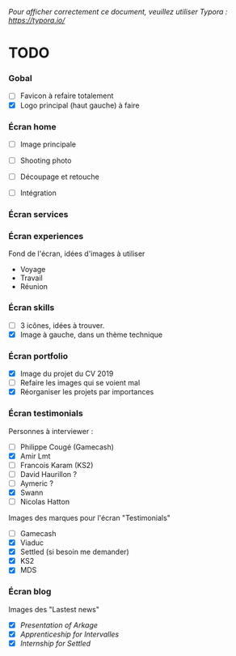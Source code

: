 _Pour afficher correctement ce document, veuillez utiliser Typora : https://typora.io/_
# TODO

### Gobal

- [ ] Favicon à refaire totalement
- [x] Logo principal (haut gauche) à faire

### Écran home

- [ ] Image principale

- [ ] Shooting photo

- [ ] Découpage et retouche

- [ ] Intégration


### Écran services

### Écran experiences

Fond de l'écran, idées d'images à utiliser

- Voyage
- Travail
- Réunion

### Écran skills

- [ ] 3 icônes, idées à trouver.
- [x] Image à gauche, dans un thème technique

### Écran portfolio

- [x] Image du projet du CV 2019
- [ ] Refaire les images qui se voient mal
- [x] Réorganiser les projets par importances

### Écran testimonials

Personnes à interviewer :

- [ ] Philippe Cougé (Gamecash)
- [x] Amir Lmt
- [ ] Francois Karam (KS2)
- [ ] David Haurillon ?
- [ ] Aymeric ?
- [x] Swann
- [ ] Nicolas Hatton

Images des marques pour l'écran "Testimonials"

- [ ] Gamecash
- [x] Viaduc
- [x] Settled (si besoin me demander)
- [x] KS2
- [x] MDS

### Écran blog

Images des "Lastest news"

- [x] *Presentation of Arkage*
- [x] *Apprenticeship for Intervalles*
- [x] *Internship for Settled*
